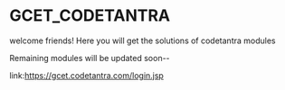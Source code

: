 # GCET_CODETANTRA

welcome friends!
Here you will get the solutions of codetantra modules

Remaining modules will be updated soon--

link:https://gcet.codetantra.com/login.jsp
